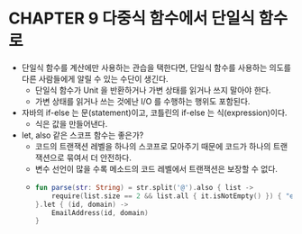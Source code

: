 # CHAPTER 9 다중식 함수에서 단일식 함수로

- 단일식 함수를 계산에만 사용하는 관습을 택한다면, 단일식 함수를 사용하는 의도를 다른 사람들에게 알릴 수 있는 수단이 생긴다.
  - 단일식 함수가 Unit 을 반환하거나 가변 상태를 읽거나 쓰지 말아야 한다.
  - 가변 상태를 읽거나 쓰는 것에난 I/O 를 수행하는 행위도 포함된다.
- 자바의 if-else 는 문(statement)이고, 코틀린의 if-else 는 식(expression)이다.
  - 식은 값을 만들어낸다.
- let, also 같은 스코프 함수는 좋은가?
  - 코드의 트랜잭션 레벨을 하나의 스코프로 모아주기 때문에 코드가 하나의 트랜잭션으로 묶여서 더 안전하다.
  - 변수 선언이 많을 수록 메소드의 코드 레벨에서 트랜잭션은 보장할 수 없다.
  - ~~~kotlin
    fun parse(str: String) = str.split('@').also { list ->
        require(list.size == 2 && list.all { it.isNotEmpty() }) { "error" }
    }.let { (id, domain) ->
        EmailAddress(id, domain)
    }
    ~~~